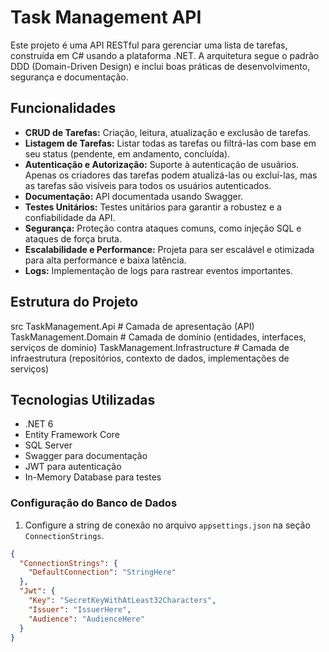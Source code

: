 
# Task Management API

Este projeto é uma API RESTful para gerenciar uma lista de tarefas, construída em C# usando a plataforma .NET. A arquitetura segue o padrão DDD (Domain-Driven Design) e inclui boas práticas de desenvolvimento, segurança e documentação.

## Funcionalidades

- **CRUD de Tarefas:** Criação, leitura, atualização e exclusão de tarefas.
- **Listagem de Tarefas:** Listar todas as tarefas ou filtrá-las com base em seu status (pendente, em andamento, concluída).
- **Autenticação e Autorização:** Suporte à autenticação de usuários. Apenas os criadores das tarefas podem atualizá-las ou excluí-las, mas as tarefas são visíveis para todos os usuários autenticados.
- **Documentação:** API documentada usando Swagger.
- **Testes Unitários:** Testes unitários para garantir a robustez e a confiabilidade da API.
- **Segurança:** Proteção contra ataques comuns, como injeção SQL e ataques de força bruta.
- **Escalabilidade e Performance:** Projeta para ser escalável e otimizada para alta performance e baixa latência.
- **Logs:** Implementação de logs para rastrear eventos importantes.

## Estrutura do Projeto
src
 TaskManagement.Api # Camada de apresentação (API)
 TaskManagement.Domain # Camada de domínio (entidades, interfaces, serviços de domínio)
 TaskManagement.Infrastructure # Camada de infraestrutura (repositórios, contexto de dados, implementações de serviços)

## Tecnologias Utilizadas

- .NET 6
- Entity Framework Core
- SQL Server
- Swagger para documentação
- JWT para autenticação
- In-Memory Database para testes

### Configuração do Banco de Dados

1. Configure a string de conexão no arquivo `appsettings.json` na seção `ConnectionStrings`.

```json
{
  "ConnectionStrings": {
    "DefaultConnection": "StringHere"
  },
  "Jwt": {
    "Key": "SecretKeyWithAtLeast32Characters",
    "Issuer": "IssuerHere",
    "Audience": "AudienceHere"
  }
}
